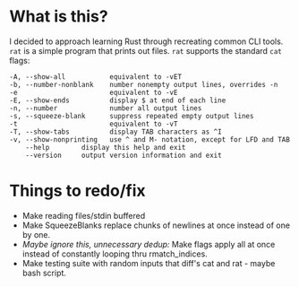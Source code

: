 # What is this?
I decided to approach learning Rust through recreating common CLI tools. `rat` is a simple program that prints out files. `rat` supports the standard `cat` flags: 

    -A, --show-all           equivalent to -vET
    -b, --number-nonblank    number nonempty output lines, overrides -n
    -e                       equivalent to -vE
    -E, --show-ends          display $ at end of each line
    -n, --number             number all output lines
    -s, --squeeze-blank      suppress repeated empty output lines
    -t                       equivalent to -vT
    -T, --show-tabs          display TAB characters as ^I
    -v, --show-nonprinting   use ^ and M- notation, except for LFD and TAB
        --help        display this help and exit
        --version     output version information and exit


# Things to redo/fix
- Make reading files/stdin buffered
- Make SqueezeBlanks replace chunks of newlines at once instead of one by one.
- *Maybe ignore this, unnecessary dedup:* Make flags apply all at once instead of constantly looping thru rmatch_indices.
- Make testing suite with random inputs that diff's cat and rat - maybe bash script.
